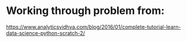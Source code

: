 # Working through problem from:

https://www.analyticsvidhya.com/blog/2016/01/complete-tutorial-learn-data-science-python-scratch-2/
